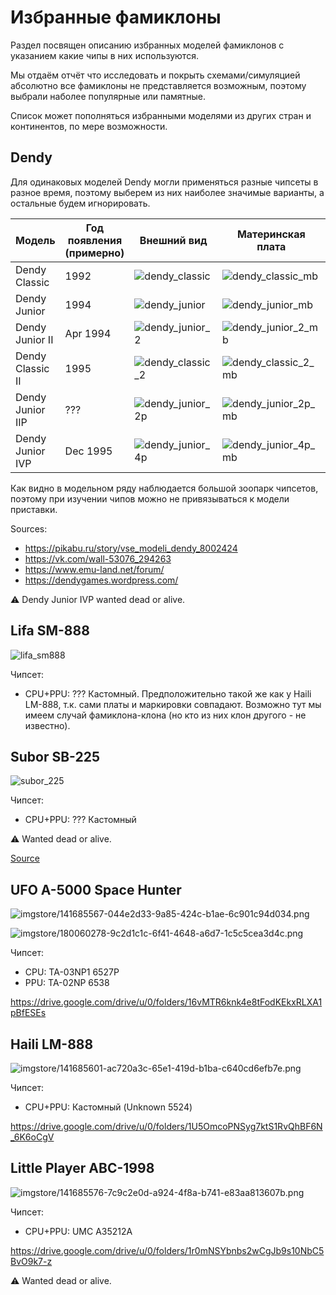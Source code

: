 # Избранные фамиклоны

Раздел посвящен описанию избранных моделей фамиклонов с указанием какие чипы в них используются.

Мы отдаём отчёт что исследовать и покрыть схемами/симуляцией абсолютно все фамиклоны не представляется возможным, поэтому выбрали наболее популярные или памятные.

Список может пополняться избранными моделями из других стран и континентов, по мере возможности.

## Dendy

Для одинаковых моделей Dendy могли применяться разные чипсеты в разное время, поэтому выберем из них наиболее значимые варианты, а остальные будем игнорировать.

|Модель|Год появления (примерно)|Внешний вид|Материнская плата|Чипсет|
|---|---|---|---|---|
|Dendy Classic|1992|![dendy_classic](imgstore/dendy_classic.jpg)|![dendy_classic_mb](imgstore/dendy_classic_mb.jpg)|T1818P, UM6561F-2|
|Dendy Junior|1994|![dendy_junior](imgstore/dendy_junior.jpg)|![dendy_junior_mb](imgstore/dendy_junior_mb.jpg)|UM6561AF-2|
|Dendy Junior II|Apr 1994|![dendy_junior_2](imgstore/dendy_junior_2.jpg)|![dendy_junior_2_mb](imgstore/dendy_junior_2.jpg_mb)|6561A, 6561T|
|Dendy Classic II|1995|![dendy_classic_2](imgstore/dendy_classic_2.jpg)|![dendy_classic_2_mb](imgstore/dendy_classic_2_mb.jpg)|UM6561AF-2|
|Dendy Junior IIP|???|![dendy_junior_2p](imgstore/dendy_junior_2p.jpg)|![dendy_junior_2p_mb](imgstore/dendy_junior_2p_mb.jpg)|6561-A-4|
|Dendy Junior IVP|Dec 1995|![dendy_junior_4p](imgstore/dendy_junior_4p.jpg)|![dendy_junior_4p_mb](imgstore/dendy_junior_4p_mb.jpg)|??? Кастомный|

Как видно в модельном ряду наблюдается большой зоопарк чипсетов, поэтому при изучении чипов можно не привязываться к модели приставки.

Sources:
- https://pikabu.ru/story/vse_modeli_dendy_8002424
- https://vk.com/wall-53076_294263
- https://www.emu-land.net/forum/
- https://dendygames.wordpress.com/

:warning: Dendy Junior IVP wanted dead or alive.

## Lifa SM-888

![lifa_sm888](imgstore/lifa_sm888.jpg)

Чипсет:
- CPU+PPU: ??? Кастомный. Предположительно такой же как у Haili LM-888, т.к. сами платы и маркировки совпадают. Возможно тут мы имеем случай фамиклона-клона (но кто из них клон другого - не известно).

## Subor SB-225

![subor_225](imgstore/subor_225.jpg)

Чипсет:
- CPU+PPU: ??? Кастомный

:warning: Wanted dead or alive.

[Source](https://dendygames.wordpress.com/2012/02/07/subor-%D1%81%D0%B0%D0%BC%D1%8B%D0%B9-%D0%BF%D0%BE%D0%BF%D1%83%D0%BB%D1%8F%D1%80%D0%BD%D1%8B%D0%B9-%D1%84%D0%B0%D0%BC%D0%B8%D0%BA%D0%BB%D0%BE%D0%BD-part-1/)

## UFO A-5000 Space Hunter

![imgstore/141685567-044e2d33-9a85-424c-b1ae-6c901c94d034.png](imgstore/141685567-044e2d33-9a85-424c-b1ae-6c901c94d034.png)

![imgstore/180060278-9c2d1c1c-6f41-4648-a6d7-1c5c5cea3d4c.png](imgstore/180060278-9c2d1c1c-6f41-4648-a6d7-1c5c5cea3d4c.png)

Чипсет:
- CPU: TA-03NP1 6527P
- PPU: TA-02NP 6538

https://drive.google.com/drive/u/0/folders/16vMTR6knk4e8tFodKEkxRLXA1pBfESEs

## Haili LM-888

![imgstore/141685601-ac720a3c-65e1-419d-b1ba-c640cd6efb7e.png](imgstore/141685601-ac720a3c-65e1-419d-b1ba-c640cd6efb7e.png)

Чипсет:
- CPU+PPU: Кастомный (Unknown 5524)

https://drive.google.com/drive/u/0/folders/1U5OmcoPNSyg7ktS1RvQhBF6N_6K6oCgV

## Little Player ABC-1998

![imgstore/141685576-7c9c2e0d-a924-4f8a-b741-e83aa813607b.png](imgstore/141685576-7c9c2e0d-a924-4f8a-b741-e83aa813607b.png)

Чипсет:
- CPU+PPU: UMC A35212A

https://drive.google.com/drive/u/0/folders/1r0mNSYbnbs2wCgJb9s10NbC5BvO9k7-z

:warning: Wanted dead or alive.
